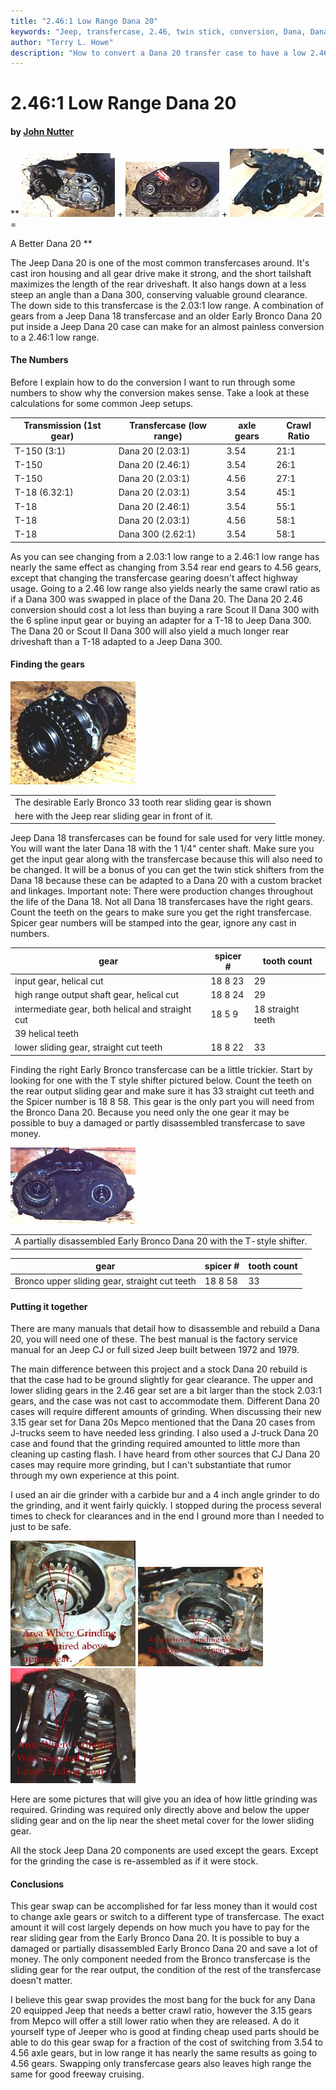 ```yaml
---
title: "2.46:1 Low Range Dana 20"
keywords: "Jeep, transfercase, 2.46, twin stick, conversion, Dana, Dana 20, Early Bronco gears, Dana 18 gears"
author: "Terry L. Howe"
description: "How to convert a Dana 20 transfer case to have a low 2.46:1 low range.  The conversion uses parts from the junk yard and works for Jeep and IH Dana 20s."
---
```


# 2.46:1 Low Range Dana 20

#### by [John Nutter](mailto:jnutter@off-road.com)

**
[![Jeep Dana 20](20-1s.jpg)](20-1.jpg) +
[![Early Bronco Dana 20](20-2s.jpg)](20-2.jpg) +
[![Jeep Dana 18](20-3s.jpg)](20-3.jpg) =

A Better Dana 20
**

The Jeep Dana 20 is one of the most common transfercases 
around. It's cast iron housing and all gear drive make 
it strong, and the short tailshaft maximizes the length 
of the rear driveshaft. It also hangs down at a less steep 
an angle than a Dana 300, conserving valuable ground 
clearance.  The down side to this transfercase 
is the 2.03:1 low range.  A combination of gears from a 
Jeep Dana 18 transfercase and an older Early Bronco Dana 
20 put inside a Jeep Dana 20 case 
can make for an almost painless conversion to a 2.46:1 
low range.

#### The Numbers

Before I explain how to do the conversion I want to run 
through some numbers to show why the conversion makes sense. 
Take a look at these calculations for some common Jeep setups.

| Transmission (1st gear) | Transfercase (low range) | axle gears | Crawl Ratio |
| --- | --- | --- | --- |
| T-150 (3:1) | Dana 20 (2.03:1) | 3.54 | 21:1 |
| T-150 | Dana 20 (2.46:1) | 3.54 | 26:1 |
| T-150 | Dana 20 (2.03:1) | 4.56 | 27:1 |
| T-18 (6.32:1) | Dana 20 (2.03:1) | 3.54 | 45:1 |
| T-18 | Dana 20 (2.46:1) | 3.54 | 55:1 |
| T-18 | Dana 20 (2.03:1) | 4.56 | 58:1 |
| T-18 | Dana 300 (2.62:1) | 3.54 | 58:1 |

As you can see changing from a 2.03:1 low range to a 2.46:1 
low range has nearly the same effect as changing from 3.54 
rear end gears to 4.56 gears, except that changing the 
transfercase gearing doesn't affect highway usage. Going 
to a 2.46 low range also yields nearly the same crawl ratio 
as if a Dana 300 was swapped in place of the Dana 20. The
Dana 20 2.46 conversion should cost a lot less 
than buying a rare Scout II Dana 300 with the 6 spline input gear or 
buying an adapter for a T-18 to Jeep Dana 300. The Dana 20 or 
Scout II Dana 300 will also yield a much longer rear driveshaft 
than a T-18 adapted to a Jeep Dana 300.

#### Finding the gears

[![sliding gears](20-4s.jpg)](20-4.jpg)

|  |
| --- |
| The desirable Early Bronco 33 tooth rear sliding gear is shown 
here with the Jeep rear sliding gear in front of it. |

Jeep Dana 18 transfercases can be found for sale used for very 
little money. You will want the later Dana 18 with the 1 1/4" 
center shaft. Make sure you get the input gear along with the 
transfercase because this will also need to be changed. It will 
be a bonus of you can get the twin stick shifters from the Dana 
18 because these can be adapted to a Dana 20 with a custom bracket 
and linkages. Important note:
There were production changes throughout the life of the Dana 18. 
Not all Dana 18 transfercases have the right gears. Count the 
teeth on the gears to make sure you get the right transfercase.
Spicer gear numbers will be stamped into the gear, ignore any 
cast in numbers.

| gear | spicer # | tooth count |
| --- | --- | --- |
| input gear, helical cut | 18 8 23 | 29 |
| high range output shaft gear, helical cut | 18 8 24 | 29 |
| intermediate gear, both helical and straight cut | 18 5 9 | 18 straight teeth
			39 helical teeth |
| lower sliding gear, straight cut teeth | 18 8 22 | 33 |

Finding the right Early Bronco transfercase can be a little trickier. 
Start by looking for one with the T style shifter pictured below. 
Count the teeth on the rear output sliding gear and make sure it 
has 33 straight cut teeth and the Spicer number is 18 8 58. This 
gear is the only part you will need from the Bronco Dana 20. 
Because you need only the one gear it may be possible to buy a
damaged or partly disassembled transfercase to save money.

[![Early Bronco Dana 20](20-5s.jpg)](20-5.jpg)

|  |
| --- |
| A partially disassembled Early Bronco Dana 20 with the T-style shifter. |

| gear | spicer # | tooth count |
| --- | --- | --- |
| Bronco upper sliding gear, straight cut teeth | 18 8 58 | 33 |

#### Putting it together

There are many manuals that detail how to disassemble and rebuild a
Dana 20, you will need one of these.  The best manual is the factory
service manual for an Jeep CJ or full sized Jeep built between 1972
and 1979.

The main difference between this project and a stock Dana 20 rebuild is
that the case had to be ground slightly for gear clearance.  The upper
and lower sliding gears in the 2.46 gear set are a bit larger than the
stock 2.03:1 gears, and the case was not cast to accommodate them.
Different Dana 20 cases will require different amounts of grinding.
When discussing their new 3.15 gear set for Dana 20s Mepco mentioned
that the Dana 20 cases from J-trucks seem to have needed less grinding.
I also used a J-truck Dana 20 case and found that the grinding required
amounted to little more than cleaning up casting flash.  I have heard
from other sources that CJ Dana 20 cases may require more grinding,
but I can't substantiate that rumor through my own experience at this
point.

I used an air die grinder with a carbide bur and a 4 inch angle grinder 
to do the grinding, and it went fairly quickly. I stopped during the
process several times to check for clearances and in the end I ground
more than I needed to just to be safe.

[![Material to remove](20-6s.jpg)](20-6.jpg)
[![Material to remove](20-7s.jpg)](20-7.jpg)
[![Material to remove](20-8s.jpg)](20-8.jpg)

Here are some pictures that will give you an idea of how little grinding
was required.  Grinding was required only directly above and below the 
upper sliding gear and on the lip near the sheet metal cover for the 
lower sliding gear.

All the stock Jeep Dana 20 components are used except 
the gears.  Except for the grinding the case is re-assembled as if 
it were stock.

#### Conclusions

This gear swap can be accomplished for far less money than it would cost
to change axle gears or switch to a different type of transfercase.
The exact amount it will cost largely depends on how much you have to
pay for the rear sliding gear from the Early Bronco Dana 20. It is
possible to buy a damaged or partially disassembled Early Bronco Dana
20 and save a lot of money. The only component needed from the Bronco
transfercase is the sliding gear for the rear output, the condition of
the rest of the transfercase doesn't matter.

I believe this gear swap provides the most bang for the buck for any 
Dana 20 equipped Jeep that needs a better crawl ratio, however the 3.15 
gears from Mepco will offer a still lower ratio when they are released.
A do it yourself type of Jeeper who is good at finding cheap used parts 
should be able to do this gear swap for a fraction of the cost of
switching from 3.54 to 4.56 axle gears, but in low range it has nearly
the same results as going to 4.56 gears. Swapping only transfercase
gears also leaves high range the same for good freeway cruising.